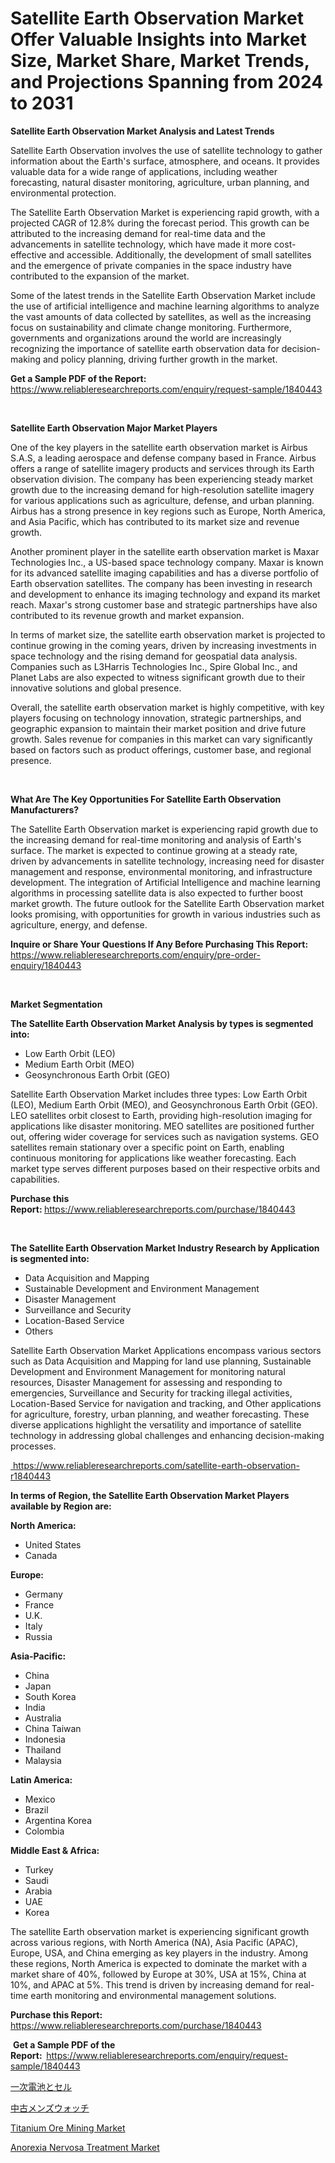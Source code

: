 <p><h1>Satellite Earth Observation Market Offer Valuable Insights into Market Size, Market Share, Market Trends, and Projections Spanning from 2024 to 2031</h1></p><p><strong>Satellite Earth Observation Market Analysis and Latest Trends</strong></p>
<p><p>Satellite Earth Observation involves the use of satellite technology to gather information about the Earth's surface, atmosphere, and oceans. It provides valuable data for a wide range of applications, including weather forecasting, natural disaster monitoring, agriculture, urban planning, and environmental protection.</p><p>The Satellite Earth Observation Market is experiencing rapid growth, with a projected CAGR of 12.8% during the forecast period. This growth can be attributed to the increasing demand for real-time data and the advancements in satellite technology, which have made it more cost-effective and accessible. Additionally, the development of small satellites and the emergence of private companies in the space industry have contributed to the expansion of the market.</p><p>Some of the latest trends in the Satellite Earth Observation Market include the use of artificial intelligence and machine learning algorithms to analyze the vast amounts of data collected by satellites, as well as the increasing focus on sustainability and climate change monitoring. Furthermore, governments and organizations around the world are increasingly recognizing the importance of satellite earth observation data for decision-making and policy planning, driving further growth in the market.</p></p>
<p><strong>Get a Sample PDF of the Report:&nbsp;</strong> <a href="https://www.reliableresearchreports.com/enquiry/request-sample/1840443">https://www.reliableresearchreports.com/enquiry/request-sample/1840443</a></p>
<p>&nbsp;</p>
<p><strong>Satellite Earth Observation Major Market Players</strong></p>
<p><p>One of the key players in the satellite earth observation market is Airbus S.A.S, a leading aerospace and defense company based in France. Airbus offers a range of satellite imagery products and services through its Earth observation division. The company has been experiencing steady market growth due to the increasing demand for high-resolution satellite imagery for various applications such as agriculture, defense, and urban planning. Airbus has a strong presence in key regions such as Europe, North America, and Asia Pacific, which has contributed to its market size and revenue growth.</p><p>Another prominent player in the satellite earth observation market is Maxar Technologies Inc., a US-based space technology company. Maxar is known for its advanced satellite imaging capabilities and has a diverse portfolio of Earth observation satellites. The company has been investing in research and development to enhance its imaging technology and expand its market reach. Maxar's strong customer base and strategic partnerships have also contributed to its revenue growth and market expansion.</p><p>In terms of market size, the satellite earth observation market is projected to continue growing in the coming years, driven by increasing investments in space technology and the rising demand for geospatial data analysis. Companies such as L3Harris Technologies Inc., Spire Global Inc., and Planet Labs are also expected to witness significant growth due to their innovative solutions and global presence.</p><p>Overall, the satellite earth observation market is highly competitive, with key players focusing on technology innovation, strategic partnerships, and geographic expansion to maintain their market position and drive future growth. Sales revenue for companies in this market can vary significantly based on factors such as product offerings, customer base, and regional presence.</p></p>
<p>&nbsp;</p>
<p><strong>What Are The Key Opportunities For Satellite Earth Observation Manufacturers?</strong></p>
<p><p>The Satellite Earth Observation market is experiencing rapid growth due to the increasing demand for real-time monitoring and analysis of Earth's surface. The market is expected to continue growing at a steady rate, driven by advancements in satellite technology, increasing need for disaster management and response, environmental monitoring, and infrastructure development. The integration of Artificial Intelligence and machine learning algorithms in processing satellite data is also expected to further boost market growth. The future outlook for the Satellite Earth Observation market looks promising, with opportunities for growth in various industries such as agriculture, energy, and defense.</p></p>
<p><strong>Inquire or Share Your Questions If Any Before Purchasing This Report:</strong> <a href="https://www.reliableresearchreports.com/enquiry/pre-order-enquiry/1840443">https://www.reliableresearchreports.com/enquiry/pre-order-enquiry/1840443</a></p>
<p>&nbsp;</p>
<p><strong>Market Segmentation</strong></p>
<p><strong>The Satellite Earth Observation Market Analysis by types is segmented into:</strong></p>
<p><ul><li>Low Earth Orbit (LEO)</li><li>Medium Earth Orbit (MEO)</li><li>Geosynchronous Earth Orbit (GEO)</li></ul></p>
<p><p>Satellite Earth Observation Market includes three types: Low Earth Orbit (LEO), Medium Earth Orbit (MEO), and Geosynchronous Earth Orbit (GEO). LEO satellites orbit closest to Earth, providing high-resolution imaging for applications like disaster monitoring. MEO satellites are positioned further out, offering wider coverage for services such as navigation systems. GEO satellites remain stationary over a specific point on Earth, enabling continuous monitoring for applications like weather forecasting. Each market type serves different purposes based on their respective orbits and capabilities.</p></p>
<p><strong>Purchase this Report:&nbsp;</strong><a href="https://www.reliableresearchreports.com/purchase/1840443">https://www.reliableresearchreports.com/purchase/1840443</a></p>
<p>&nbsp;</p>
<p><strong>The Satellite Earth Observation Market Industry Research by Application is segmented into:</strong></p>
<p><ul><li>Data Acquisition and Mapping</li><li>Sustainable Development and Environment Management</li><li>Disaster Management</li><li>Surveillance and Security</li><li>Location-Based Service</li><li>Others</li></ul></p>
<p><p>Satellite Earth Observation Market Applications encompass various sectors such as Data Acquisition and Mapping for land use planning, Sustainable Development and Environment Management for monitoring natural resources, Disaster Management for assessing and responding to emergencies, Surveillance and Security for tracking illegal activities, Location-Based Service for navigation and tracking, and Other applications for agriculture, forestry, urban planning, and weather forecasting. These diverse applications highlight the versatility and importance of satellite technology in addressing global challenges and enhancing decision-making processes.</p></p>
<p><a href="https://www.reliableresearchreports.com/satellite-earth-observation-r1840443">&nbsp;https://www.reliableresearchreports.com/satellite-earth-observation-r1840443</a></p>
<p><strong>In terms of Region, the Satellite Earth Observation Market Players available by Region are:</strong></p>
<p>
    <p> <strong> North America: </strong>
        <ul>
            <li>United States</li>
            <li>Canada</li>
        </ul>
        </p> 
    <p> <strong> Europe: </strong>
        <ul>
            <li>Germany</li>
            <li>France</li>
            <li>U.K.</li>
            <li>Italy</li>
            <li>Russia</li>
        </ul>
        </p> 
    <p> <strong> Asia-Pacific: </strong>
        <ul>
            <li>China</li>
            <li>Japan</li>
            <li>South Korea</li>
            <li>India</li>
            <li>Australia</li>
            <li>China Taiwan</li>
            <li>Indonesia</li>
            <li>Thailand</li>
            <li>Malaysia</li>
        </ul>
        </p> 
    <p> <strong> Latin America: </strong>
        <ul>
            <li>Mexico</li>
            <li>Brazil</li>
            <li>Argentina Korea</li>
            <li>Colombia</li>
        </ul>
        </p> 
    <p> <strong> Middle East & Africa: </strong>
        <ul>
            <li>Turkey</li>
            <li>Saudi</li>
            <li>Arabia</li>
            <li>UAE</li>
            <li>Korea</li>
        </ul>
    </p>
    </p>
<p><p>The satellite Earth observation market is experiencing significant growth across various regions, with North America (NA), Asia Pacific (APAC), Europe, USA, and China emerging as key players in the industry. Among these regions, North America is expected to dominate the market with a market share of 40%, followed by Europe at 30%, USA at 15%, China at 10%, and APAC at 5%. This trend is driven by increasing demand for real-time earth monitoring and environmental management solutions.</p></p>
<p><strong>Purchase this Report: </strong><a href="https://www.reliableresearchreports.com/purchase/1840443">https://www.reliableresearchreports.com/purchase/1840443</a></p>
<p>&nbsp;<strong>Get a Sample PDF of the Report:&nbsp;&nbsp;</strong><a href="https://www.reliableresearchreports.com/enquiry/request-sample/1840443">https://www.reliableresearchreports.com/enquiry/request-sample/1840443</a></p>
<p><strong></strong></p>
<p><p><a href="https://github.com/avwofrml53535/Market-Research-Report-List-3/blob/main/6119727181334.md">一次電池とセル</a></p><p><a href="https://github.com/JanickJohns/Market-Research-Report-List-1/blob/main/7486500181333.md">中古メンズウォッチ</a></p><p><a href="https://github.com/sahltyb2/Market-Research-Report-List-1/blob/main/titanium-ore-mining-market.md">Titanium Ore Mining Market</a></p><p><a href="https://github.com/setiawananhar13/Market-Research-Report-List-1/blob/main/anorexia-nervosa-treatment-market.md">Anorexia Nervosa Treatment Market</a></p></p>